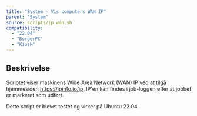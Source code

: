 ```yaml
---
title: "System - Vis computers WAN IP"
parent: "System"
source: scripts/ip_wan.sh
compatibility: 
  - "22.04"
  - "BorgerPC"
  - "Kiosk"
---
```


## Beskrivelse
Scriptet viser maskinens Wide Area Network (WAN) IP ved at tilgå hjemmesiden https://ipinfo.io/ip. IP'en kan findes i job-loggen efter at jobbet er markeret som udført.

Dette script er blevet testet og virker på Ubuntu 22.04.